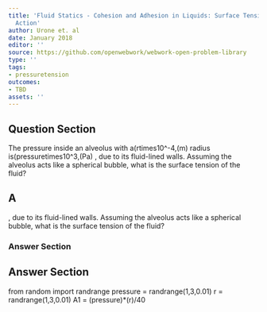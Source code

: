 ```yaml
---
title: 'Fluid Statics - Cohesion and Adhesion in Liquids: Surface Tension and Capillary
  Action'
author: Urone et. al
date: January 2018
editor: ''
source: https://github.com/openwebwork/webwork-open-problem-library
type: ''
tags:
- pressuretension
outcomes:
- TBD
assets: ''
---
```


## Question Section 

The pressure inside an alveolus with a(rtimes10^-4,(m) radius is(pressuretimes10^3,(Pa) , due to its fluid-lined walls. Assuming the alveolus acts like a spherical bubble, what is the surface tension of the fluid?
## A
, due to its fluid-lined walls. Assuming the alveolus acts like a spherical bubble, what is the surface tension of the fluid?
### Answer Section


## Answer Section

from random import randrange
pressure = randrange(1,3,0.01)
r = randrange(1,3,0.01)
A1 = (pressure)*(r)/40